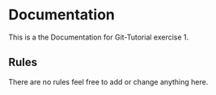 # Documentation

This is a the Documentation for Git-Tutorial exercise 1.

## Rules

There are no rules feel free to add or change anything here.
